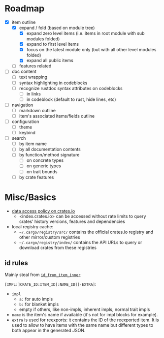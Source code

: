 # Roadmap

- [x] item outline
  - [x] expand / fold (based on module tree)
    - [x] expand zero level items (i.e. items in root module with sub modules folded)
    - [x] expand to first level items
    - [x] focus on the latest module only (but with all other level modules folded)
    - [x] expand all public items
  - [ ] features related
- [ ] doc content
  - [ ] text wrapping
  - [ ] syntax highlighting in codeblocks
  - [ ] recognize rustdoc syntax attributes on codeblocks
    - [ ] in links
    - [ ] in codeblock (default to rust, hide lines, etc)
- [ ] navigation
  - [ ] markdown outline
  - [ ] item's associated items/fields outline
- [ ] configuration
  - [ ] theme
  - [ ] keybind
- [ ] search
  - [ ] by item name
  - [ ] by all documentation contents
  - [ ] by function/method signature
    - [ ] on concrete types
    - [ ] on generic types
    - [ ] on trait bounds
  - [ ] by crate features

# Misc/Basics

* [data access policy on crates.io ](https://crates.io/data-access)
  * <index.crates.io> can be accessed without rate limits to query crates' history versions, features and dependencies
* local registry cache:
  * `~/.cargo/registry/src/` contains the official crates.io registry and other mirror/custom registries
  * `~/.cargo/registry/index/` contains the API URLs to query or download crates from these registries

## id rules

Mainly steal from [`id_from_item_inner`](https://doc.rust-lang.org/nightly/nightly-rustc/rustdoc/json/conversions/fn.id_from_item_inner.html)

`[IMPL:]CRATE_ID:ITEM_ID[:NAME_ID][-EXTRA]`:
* `impl`
  * `a:` for auto impls
  * `b:` for blanket impls
  * empty if others, like non-impls, inherent impls, normal trait impls
* `name` is the item's name if available (it's not for impl blocks for example).
* `extra` is used for reexports: it contains the ID of the reexported item. It is used to allow
  to have items with the same name but different types to both appear in the generated JSON.

